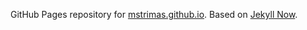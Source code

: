 GitHub Pages repository for [mstrimas.github.io](http://mstrimas.github.io). Based on [Jekyll Now](https://github.com/barryclark/jekyll-now).  
